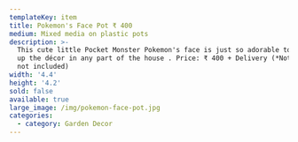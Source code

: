 ```yaml
---
templateKey: item
title: Pokemon's Face Pot ₹ 400
medium: Mixed media on plastic pots
description: >-
  This cute little Pocket Monster Pokemon's face is just so adorable to brighten
  up the décor in any part of the house . Price: ₹ 400 + Delivery (*Note*: Plant
  not included)
width: '4.4'
height: '4.2'
sold: false
available: true
large_image: /img/pokemon-face-pot.jpg
categories:
  - category: Garden Decor
---
```


